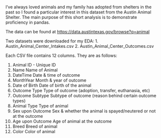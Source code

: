I’ve always loved animals and my family has adopted from shelters in the past so I found a particular interest in this dataset from the Austin Animal Shelter.
The main purpose of this short analysis is to demonstrate proficiency in pandas.

The data can be found at https://data.austintexas.gov/browse?q=animal

Two datasets were downloaded for my EDA:
    1. Austin_Animal_Center_Intakes.csv
    2. Austin_Animal_Center_Outcomes.csv

Each CSV file contains 12 columns. They are as follows:
1. Animal ID - 
Unique ID
2. Name
Name of Animal
3. DateTime
Date & time of outcome
4. MonthYear
Month & year of outcome
5. Date of Birth
Date of birth of the animal
6. Outcome Type
Type of outcome (adoption, transfer, euthanasia, etc)
7. Outcome Subtype
Subtype of outcome (reason behind certain outcome types)
8. Animal Type
Type of animal
9. Sex upon Outcome
Sex & whether the animal is spayed/neutered or not at the outcome
10. Age upon Outcome
Age of animal at the outcome
11. Breed
Breed of animal
12. Color
Color of animal
